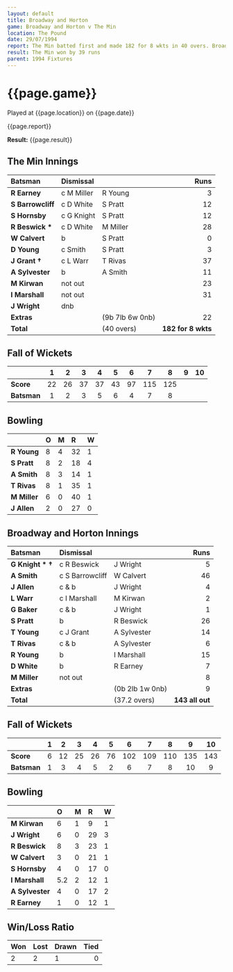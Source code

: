 ```yaml
---
layout: default
title: Broadway and Horton
game: Broadway and Horton v The Min
location: The Pound
date: 29/07/1994
report: The Min batted first and made 182 for 8 wkts in 40 overs. Broadway and Horton replied with 143 all out
result: The Min won by 39 runs
parent: 1994 Fixtures
---
```


# {{page.game}}

Played at {{page.location}} on {{page.date}}

{{page.report}}

**Result:** {{page.result}}

## The Min Innings

| Batsman | Dismissal |  | Runs |
|:---|:---|---|---:|
| **R Earney** | c M Miller | R Young | 3 |
| **S Barrowcliff** | c D White | S Pratt | 12 |
| **S Hornsby** | c G Knight | S Pratt | 12 |
| **R Beswick &#42;** | c D White | M Miller | 28 |
| **W Calvert** | b | S Pratt | 0 |
| **D Young** | c Smith | S Pratt | 3 |
| **J Grant &#8224;** | c L Warr | T Rivas | 37 |
| **A Sylvester** | b | A Smith | 11 |
| **M Kirwan** | not out |  | 23 |
| **I Marshall** | not out |  | 31 |
| **J Wright** | dnb |  |  |
| **Extras** | | (9b 7lb 6w 0nb) | 22 |
| **Total** | | (40 overs) | **182 for 8 wkts** |

## Fall of Wickets

| | 1 | 2 | 3 | 4 | 5 | 6 | 7 | 8 | 9 | 10 |
|---|:---:|:---:|:---:|:---:|:---:|:---:|:---:|:---:|:---:|:---:|
| **Score** | 22 | 26 | 37 | 37 | 43 | 97 | 115 | 125 |  |  |
| **Batsman** | 1 | 2 | 3 | 5 | 6 | 4 | 7 | 8 |  |  |

## Bowling

| | O | M | R | W |
|---|:---|:---|:---|:---|
| **R Young** | 8 | 4 | 32 | 1 |
| **S Pratt** | 8 | 2 | 18 | 4 |
| **A Smith** | 8 | 3 | 14 | 1 |
| **T Rivas** | 8 | 1 | 35 | 1 |
| **M Miller** | 6 | 0 | 40 | 1 |
| **J Allen** | 2 | 0 | 27 | 0 |

## Broadway and Horton Innings

| Batsman | Dismissal |  | Runs |
|:---|:---|---|---:|
| **G Knight  &#42; &#8224;** | c R Beswick | J Wright | 5 |
| **A Smith** | c S Barrowcliff | W Calvert | 46 |
| **J Allen** | c & b | J Wright | 4 |
| **L Warr** | c I Marshall | M Kirwan | 2 |
| **G Baker** | c & b | J Wright | 1 |
| **S Pratt** | b | R Beswick | 26 |
| **T Young** | c J Grant | A Sylvester | 14 |
| **T Rivas** | c & b | A Sylvester | 6 |
| **R Young** | b | I Marshall | 15 |
| **D White** | b | R Earney | 7 |
| **M Miller** | not out |  | 8 |
| **Extras** | | (0b 2lb 1w 0nb) | 9 |
| **Total** | | (37.2 overs) | **143 all out** |

## Fall of Wickets

| | 1 | 2 | 3 | 4 | 5 | 6 | 7 | 8 | 9 | 10 |
|---|:---:|:---:|:---:|:---:|:---:|:---:|:---:|:---:|:---:|:---:|
| **Score** | 6 | 12 | 25 | 26 | 76 | 102 | 109 | 110 | 135 | 143 |
| **Batsman** | 1 | 3 | 4 | 5 | 2 | 6 | 7 | 8 | 10 | 9 |

## Bowling

| | O | M | R | W |
|---|:---|:---|:---|:---|
| **M Kirwan** | 6 | 1 | 9 | 1 |
| **J Wright** | 6 | 0 | 29 | 3 |
| **R Beswick** | 8 | 3 | 23 | 1 |
| **W Calvert** | 3 | 0 | 21 | 1 |
| **S Hornsby** | 4 | 0 | 17 | 0 |
| **I Marshall** | 5.2 | 2 | 12 | 1 |
| **A Sylvester** | 4 | 0 | 17 | 2 |
| **R Earney** | 1 | 0 | 12 | 1 |

## Win/Loss Ratio

| Won | Lost | Drawn | Tied |
|:---|:---|:---|---:|
| 2 | 2 | 1 | 0 |